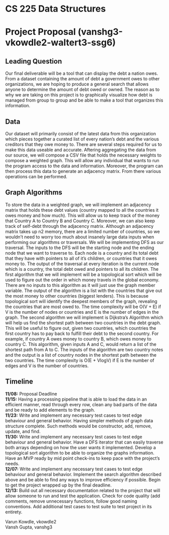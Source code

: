 # CS 225 Data Structures

# Project Proposal (vanshg3-vkowdle2-waltert3-ssg6)

## Leading Question
Our final deliverable will be a tool that can display the debt a nation owes. From a dataset containing the amount of debt a government owes to other organizations, we are hoping to produce a general search that allows anyone to determine the amount of debt owed or owned. The reason as to why we are taking on this project is to graphically visualize how debt is managed from group to group and be able to make a tool that organizes this information.


## Data 
Our dataset will primarily consist of the latest data from this organization which pieces together a curated list of every nation’s debt and the various creditors that they owe money to. There are several steps required for us to make this data useable and accurate. Aftering aggregating the data from our source, we will compose a CSV file that holds the necessary weights to compose a weighted graph. This will allow any individual that wants to run the program access to the data and information. Moreover, the program can then process this data to generate an adjacency matrix. From there various operations can be performed.

## Graph Algorithms
To store the data in a weighted graph, we will implement an adjacency matrix that holds these debt values (country mapped to all the countries it owes money and how much). This will allow us to keep track of the money that Country A to Country B and Country C. Moreover, we can also keep track of self-debt through the adjacency matrix. Although an adjacency matrix takes up n2 memory, there are a limited number of countries, so we wouldn’t need to worry too much about insanely large data inputs when performing our algorithms or traversals. We will be implementing DFS as our traversal. The inputs to the DFS will be the starting node and the ending node that we want to traverse to. Each node is a country and its total debt that they have with pointers to all of it’s children, or countries that it owes money to. The output of the traversal at every iteration is the current node which is a country, the total debt owed and pointers to all its children. The first algorithm that we will implement will be a topological sort which will be used to figure out the order in which money travels in the global economy. There are no inputs to this algorithm as it will just use the graph member variable. The output of the algorithm is a list with the countries that give out the most money to other countries (biggest lenders). This is because topological sort will identify the deepest members of the graph, revealing the countries that are most owed to. The time complexity will be O(V + E) if V is the number of nodes or countries and E is the number of edges in the graph. The second algorithm we will implement is Dijkstra’s Algorithm which will help us find the shortest path between two countries in the debt graph. This will be useful to figure out, given two countries, which countries the first country has to pay back to fulfill their debt to the second country. For example, if country A owes money to country B, which owes money to country C. This algorithm, given inputs A and C, would return a list of the shortest path from A to C. The inputs of the algorithm are two country notes and the output is a list of country nodes in the shortest path between the two countries. The time complexity is O(E + VlogV) if E is the number of edges and V is the number of countries.

## Timeline
**11/08:** Proposal Deadline\
**11/15:** Having a processing pipeline that is able to load the data in an efficient manner, read through every row, clean any bad parts of the data and be ready to add elements to the graph.\
**11/23:** Write and implement any necessary test cases to test edge behaviour and general behavior. Having simpler methods of graph data structure complete. Such methods would be constructor, add, remove, update, and find. \
**11/30:** Write and implement any necessary test cases to test edge behaviour and general behavior. Have a DFS iterator that can easily traverse both arrays depending on how the user wants it implemented. Develop a topological sort algorithm to be able to organize the graphs information. Have an MVP ready by mid point check-ins to keep pace with the project’s needs.\
**12/07:** Write and implement any necessary test cases to test edge behaviour and general behavior. Implement the search algorithm described above and be able to find any ways to improve efficiency if possible. Begin to get the project wrapped up by the final deadline.\
**12/13:** Build out all necessary documentation related to the project that will allow someone to run and test the application. Check for code quality (add comments, remove unnecessary functions, follow good naming conventions. Add additional test cases to test suite to test project in its entirety.


Varun Kowdle, vkowdle2\
Vansh Gupta, vanshg3
